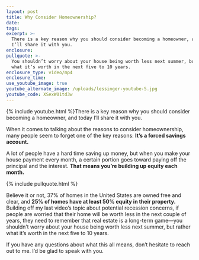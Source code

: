 ```yaml
---
layout: post
title: Why Consider Homeownership?
date:
tags:
excerpt: >-
  There is a key reason why you should consider becoming a homeowner, and today
  I’ll share it with you.
enclosure:
pullquote: >-
  You shouldn’t worry about your house being worth less next summer, but rather
  what it’s worth in the next five to 10 years.
enclosure_type: video/mp4
enclosure_time:
use_youtube_image: true
youtube_alternate_image: /uploads/lessinger-youtube-5.jpg
youtube_code: XSexW01td3w
---
```


{% include youtube.html %}There is a key reason why you should consider becoming a homeowner, and today I’ll share it with you.

When it comes to talking about the reasons to consider homeownership, many people seem to forget one of the key reasons: **It’s a forced savings account.**

A lot of people have a hard time saving up money, but when you make your house payment every month, a certain portion goes toward paying off the principal and the interest. **That means you’re building up equity each month.**

{% include pullquote.html %}

Believe it or not, 37% of homes in the United States are owned free and clear, and **25% of homes have at least 50% equity in their property.** Building off my last video’s topic about potential recession concerns, if people are worried that their home will be worth less in the next couple of years, they need to remember that real estate is a long-term game—you shouldn’t worry about your house being worth less next summer, but rather what it’s worth in the next five to 10 years.

If you have any questions about what this all means, don’t hesitate to reach out to me. I’d be glad to speak with you.<br>&nbsp;